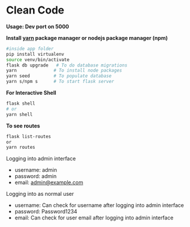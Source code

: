 # Clean Code

**Usage: Dev port on 5000**

**Install [yarn](https://yarnpkg.com/lang/en/docs/install/#debian-stable) package manager or nodejs package manager (npm)**

```bash
#inside app folder
pip install virtualenv
source venv/bin/activate
flask db upgrade   # To do database migrations
yarn              # To install node packages
yarn seed         # To populate database
yarn s/npm s      # To start flask server
```

**For Interactive Shell**
```bash
flask shell
# or
yarn shell
```

**To see routes**
```bash
flask list-routes
or
yarn routes
```

Logging into admin interface

* username: admin
* password: admin
* email: admin@example.com

Logging into as normal user

* username: Can check for username after logging into admin interface
* password: Password1234
* email: Can check for user email after logging into admin interface
